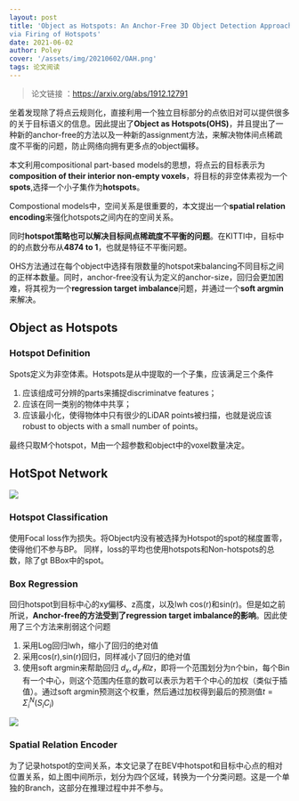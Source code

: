 ```yaml
---
layout: post
title: 'Object as Hotspots: An Anchor-Free 3D Object Detection Approach
via Firing of Hotspots'
date: 2021-06-02
author: Poley
cover: '/assets/img/20210602/OAH.png'
tags: 论文阅读
---
```


>论文链接 ：https://arxiv.org/abs/1912.12791

坐着发现除了将点云规则化，直接利用一个独立目标部分的点依旧对可以提供很多的关于目标语义的信息。因此提出了**Object as Hotspots(OHS)**，并且提出了一种新的anchor-free的方法以及一种新的assignment方法，来解决物体间点稀疏度不平衡的问题，防止网络向拥有更多点的object偏移。

本文利用compositional part-based models的思想，将点云的目标表示为**composition of their interior non-empty voxels**，将目标的非空体素视为一个**spots**,选择一个小子集作为**hotspots**。

Compostional models中，空间关系是很重要的，本文提出一个**spatial relation encoding**来强化hotspots之间内在的空间关系。

同时**hotspot策略也可以解决目标间点稀疏度不平衡的问题**。在KITTI中，目标中的的点数分布从**4874 to 1**，也就是特征不平衡问题。

OHS方法通过在每个object中选择有限数量的hotspot来balancing不同目标之间的正样本数量。同时，anchor-free没有认为定义的anchor-size，回归会更加困难，将其视为一个**regression target imbalance**问题，并通过一个**soft argmin**来解决。

## Object as Hotspots

### Hotspot Definition
Spots定义为非空体素。Hotspots是从中提取的一个子集，应该满足三个条件
1. 应该组成可分辨的parts来捕捉discriminatve features；
2. 应该在同一类别的物体中共享；
3. 应该最小化，使得物体中只有很少的LiDAR points被扫描，也就是说应该robust to objects with a small number of points。

最终只取M个hotspot，M由一个超参数和object中的voxel数量决定。
## HotSpot Network

![](/assets/img/20210602/OHSF1.png)

### Hotspot Classification

使用Focal loss作为损失。将Object内没有被选择为Hotspot的spot的梯度置零，使得他们不参与BP。
同样，loss的平均也使用hotspots和Non-hotspots的总数，除了gt BBox中的spot。

### Box Regression

回归hotspot到目标中心的xy偏移、z高度，以及lwh cos(r)和sin(r)。但是如之前所说，**Anchor-free的方法受到了regression target imbalance的影响**。因此使用了三个方法来削弱这个问题
1. 采用Log回归lwh，缩小了回归的绝对值
2. 采用cos(r),sin(r)回归，同样减小了回归的绝对值
3. 使用soft argmin来帮助回归 $d_x,d_y和z$，即将一个范围划分为n个bin，每个Bin有一个中心，则这个范围内任意的数可以表示为若干个中心的加权（类似于插值）。通过soft argmin预测这个权重，然后通过加权得到最后的预测值$t=\Sigma_{i}^{N}\left(S_{i} C_{i}\right)$

![](/assets/img/20210602/OHSF2.png)

### Spatial Relation Encoder

为了记录hotspot的空间关系，本文记录了在BEV中hotspot和目标中心点的相对位置关系，如上图中间所示，划分为四个区域，转换为一个分类问题。这是一个单独的Branch，这部分在推理过程中并不参与。
